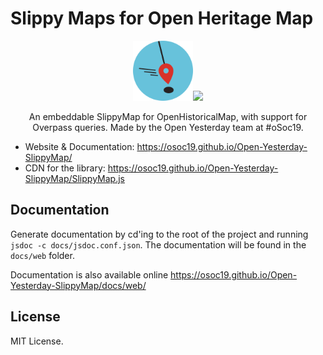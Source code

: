<p align="center"><h1>Slippy Maps for Open Heritage Map</h1></p>

<p align="center"><img src="https://github.com/oSoc19/Open-Yesterday-iD-Editor/blob/master/svg/open-yesterday-project/crest.svg" width="96"><img src="https://github.com/oSoc19/website/blob/master/img/logo/logo-osoc-color.svg" width="128"></p>

<p align="center">An embeddable SlippyMap for OpenHistoricalMap, with support for Overpass queries. Made by the Open Yesterday team at #oSoc19.</p>

- Website & Documentation: https://osoc19.github.io/Open-Yesterday-SlippyMap/
- CDN for the library: https://osoc19.github.io/Open-Yesterday-SlippyMap/SlippyMap.js


## Documentation

Generate documentation by cd'ing to the root of the project and running `jsdoc -c docs/jsdoc.conf.json`. 
The documentation will be found in the `docs/web` folder.

Documentation is also available online https://osoc19.github.io/Open-Yesterday-SlippyMap/docs/web/

## License

MIT License.
